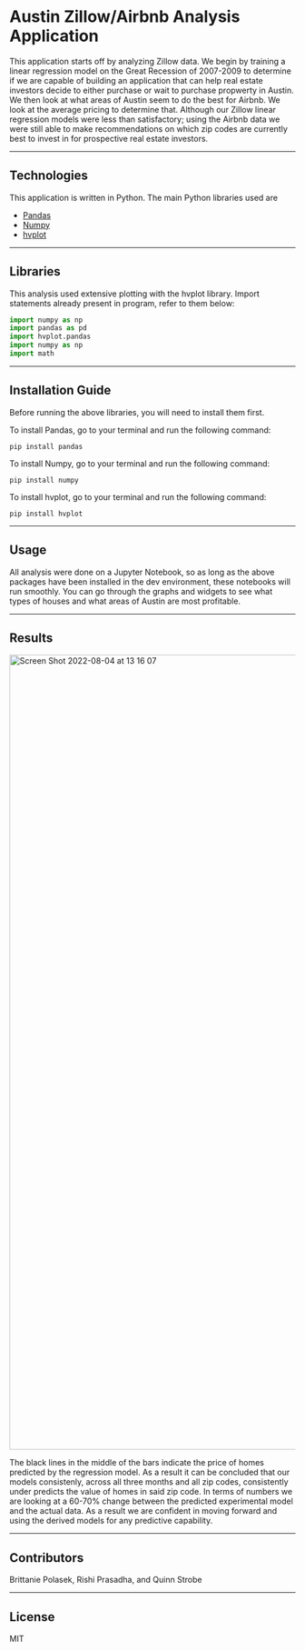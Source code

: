 # Austin Zillow/Airbnb Analysis Application

This application starts off by analyzing Zillow data. We begin by training a linear regression model on the Great Recession of 2007-2009 to determine if we are capable of building an application that can help real estate investors decide to either purchase or wait to purchase propwerty in Austin. We then look at what areas of Austin seem to do the best for Airbnb. We look at the average pricing to determine that. Although our Zillow linear regression models were less than satisfactory; using the Airbnb data we were still able to make recommendations on which zip codes are currently best to invest in for prospective real estate investors. 

---

## Technologies

This application is written in Python. The main Python libraries used are 
* [Pandas](https://github.com/pandas-dev/pandas)
* [Numpy](https://github.com/numpy/numpy)
* [hvplot](https://github.com/holoviz/hvplot)

---

## Libraries

This analysis used extensive plotting with the hvplot library. Import statements already present in program, refer to them below:

```python
import numpy as np
import pandas as pd
import hvplot.pandas
import numpy as np
import math
```

---

## Installation Guide

Before running the above libraries, you will need to install them first. 

To install Pandas, go to your terminal and run the following command:

`pip install pandas`

To install Numpy, go to your terminal and run the following command:

`pip install numpy`

To install hvplot, go to your terminal and run the following command:

`pip install hvplot`

---

## Usage

All analysis were done on a Jupyter Notebook, so as long as the above packages have been installed in the dev environment, these notebooks will run smoothly. You can go through the graphs and widgets to see what types of houses and what areas of Austin are most profitable. 

---

## Results 

<img width="1399" alt="Screen Shot 2022-08-04 at 13 16 07" src="https://user-images.githubusercontent.com/107497500/182984555-c1f23ac3-5a59-4ac1-99d0-cc0e725608bd.png">

The black lines in the middle of the bars indicate the price of homes predicted by the regression model. As a result it can be concluded that our models consistenly, across all three months and all zip codes, consistently under predicts the value of homes in said zip code. In terms of numbers we are looking at a 60-70% change between the predicted experimental model and the actual data. As a result we are confident in moving forward and using the derived models for any predictive capability.

---
## Contributors

Brittanie Polasek, Rishi Prasadha, and Quinn Strobe

---

## License

MIT
